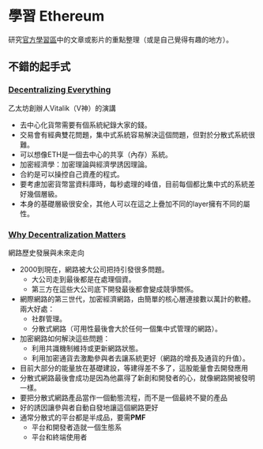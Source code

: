 # 學習 Ethereum

研究[官方學習區](https://ethereum.org/en/learn/)中的文章或影片的重點整理（或是自己覺得有趣的地方）。

## 不錯的起手式

### [Decentralizing Everything](https://www.youtube.com/watch?v=WSN5BaCzsbo&feature=youtu.be)

乙太坊創辦人Vitalik（V神）的演講

- 去中心化貨幣需要有個系統紀錄大家的錢。
- 交易會有經典雙花問題，集中式系統容易解決這個問題，但對於分散式系統很難。
- 可以想像ETH是一個去中心的共享（內存）系統。
- 加密經濟學：加密理論與經濟學誘因理論。
- 合約是可以操控自己資產的程式。
- 要考慮加密貨幣當資料庫時，每秒處理的峰值，目前每個都比集中式的系統差好幾個層級。
- 本身的基礎層級很安全，其他人可以在這之上疊加不同的layer擁有不同的屬性。

### [Why Decentralization Matters](https://onezero.medium.com/why-decentralization-matters-5e3f79f7638e)

網路歷史發展與未來走向

- 2000到現在，網路被大公司把持引發很多問題。
    - 大公司走到最後都是在處理個資。
    - 第三方在這些大公司底下開發最後都會變成競爭關係。
- 網際網路的第三世代，加密經濟網路，由簡單的核心層連接數以萬計的軟體。兩大好處：
    - 社群管理。
    - 分散式網路（可用性最後會大於任何一個集中式管理的網路）。
- 加密網路如何解決這些問題：
    - 利用共識機制維持或更新網路狀態。
    - 利用加密通貨去激勵參與者去讓系統更好（網路的增長及通貨的升值）。
- 目前大部分的能量放在基礎建設，等建得差不多了，這股能量會去開發應用
- 分散式網路最後會成功是因為他贏得了新創和開發者的心，就像網路開被發明一樣。
- 要把分散式網路產品當作一個動態流程，而不是一個最終不變的產品
- 好的誘因讓參與者自動自發地讓這個網路更好
- 通常分散式的平台都是半成品，要需**PMF**
    - 平台和開發者造就一個生態系
    - 平台和終端使用者
